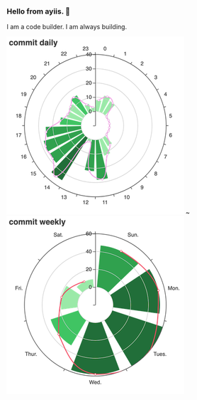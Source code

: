 ### Hello from ayiis. 👋

I am a code builder. I am always building.

![](https://github.com/ayiis/ayiis/raw/master/daily.png) ~ ![](https://github.com/ayiis/ayiis/raw/master/weekly.png)

<!--
**ayiis/ayiis** is a ✨ _special_ ✨ repository because its `README.md` (this file) appears on your GitHub profile.

Here are some ideas to get you started:

- 🔭 I’m currently working on ...
- 🌱 I’m currently learning ...
- 👯 I’m looking to collaborate on ...
- 🤔 I’m looking for help with ...
- 💬 Ask me about ...
- 📫 How to reach me: ...
- 😄 Pronouns: ...
- ⚡ Fun fact: ...
-->
